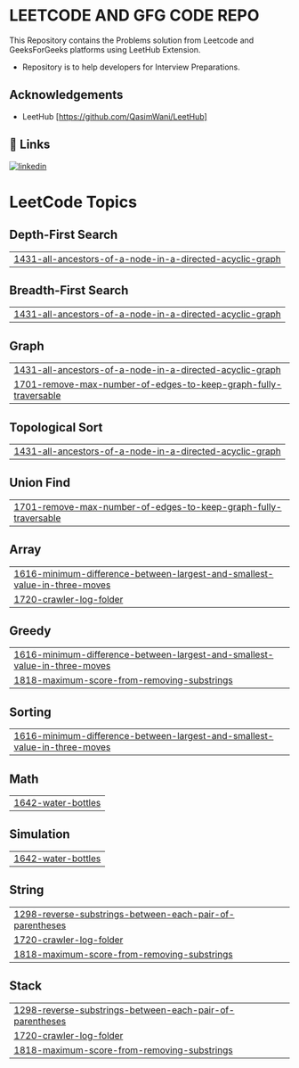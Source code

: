 
# LEETCODE AND GFG CODE REPO
This Repository contains the Problems solution from Leetcode and GeeksForGeeks platforms using LeetHub Extension.
- Repository is to help developers for Interview Preparations.



## Acknowledgements

 - LeetHub [https://github.com/QasimWani/LeetHub]


## 🔗 Links
[![linkedin](https://img.shields.io/badge/linkedin-0A66C2?style=for-the-badge&logo=linkedin&logoColor=white)](https://www.linkedin.com/in/raj-patel-2003)



<!---LeetCode Topics Start-->
# LeetCode Topics
## Depth-First Search
|  |
| ------- |
| [1431-all-ancestors-of-a-node-in-a-directed-acyclic-graph](https://github.com/RAJPATEL-DROID/LeetCode-Repo/tree/master/1431-all-ancestors-of-a-node-in-a-directed-acyclic-graph) |
## Breadth-First Search
|  |
| ------- |
| [1431-all-ancestors-of-a-node-in-a-directed-acyclic-graph](https://github.com/RAJPATEL-DROID/LeetCode-Repo/tree/master/1431-all-ancestors-of-a-node-in-a-directed-acyclic-graph) |
## Graph
|  |
| ------- |
| [1431-all-ancestors-of-a-node-in-a-directed-acyclic-graph](https://github.com/RAJPATEL-DROID/LeetCode-Repo/tree/master/1431-all-ancestors-of-a-node-in-a-directed-acyclic-graph) |
| [1701-remove-max-number-of-edges-to-keep-graph-fully-traversable](https://github.com/RAJPATEL-DROID/LeetCode-Repo/tree/master/1701-remove-max-number-of-edges-to-keep-graph-fully-traversable) |
## Topological Sort
|  |
| ------- |
| [1431-all-ancestors-of-a-node-in-a-directed-acyclic-graph](https://github.com/RAJPATEL-DROID/LeetCode-Repo/tree/master/1431-all-ancestors-of-a-node-in-a-directed-acyclic-graph) |
## Union Find
|  |
| ------- |
| [1701-remove-max-number-of-edges-to-keep-graph-fully-traversable](https://github.com/RAJPATEL-DROID/LeetCode-Repo/tree/master/1701-remove-max-number-of-edges-to-keep-graph-fully-traversable) |
## Array
|  |
| ------- |
| [1616-minimum-difference-between-largest-and-smallest-value-in-three-moves](https://github.com/RAJPATEL-DROID/LeetCode-Repo/tree/master/1616-minimum-difference-between-largest-and-smallest-value-in-three-moves) |
| [1720-crawler-log-folder](https://github.com/RAJPATEL-DROID/LeetCode-Repo/tree/master/1720-crawler-log-folder) |
## Greedy
|  |
| ------- |
| [1616-minimum-difference-between-largest-and-smallest-value-in-three-moves](https://github.com/RAJPATEL-DROID/LeetCode-Repo/tree/master/1616-minimum-difference-between-largest-and-smallest-value-in-three-moves) |
| [1818-maximum-score-from-removing-substrings](https://github.com/RAJPATEL-DROID/LeetCode-Repo/tree/master/1818-maximum-score-from-removing-substrings) |
## Sorting
|  |
| ------- |
| [1616-minimum-difference-between-largest-and-smallest-value-in-three-moves](https://github.com/RAJPATEL-DROID/LeetCode-Repo/tree/master/1616-minimum-difference-between-largest-and-smallest-value-in-three-moves) |
## Math
|  |
| ------- |
| [1642-water-bottles](https://github.com/RAJPATEL-DROID/LeetCode-Repo/tree/master/1642-water-bottles) |
## Simulation
|  |
| ------- |
| [1642-water-bottles](https://github.com/RAJPATEL-DROID/LeetCode-Repo/tree/master/1642-water-bottles) |
## String
|  |
| ------- |
| [1298-reverse-substrings-between-each-pair-of-parentheses](https://github.com/RAJPATEL-DROID/LeetCode-Repo/tree/master/1298-reverse-substrings-between-each-pair-of-parentheses) |
| [1720-crawler-log-folder](https://github.com/RAJPATEL-DROID/LeetCode-Repo/tree/master/1720-crawler-log-folder) |
| [1818-maximum-score-from-removing-substrings](https://github.com/RAJPATEL-DROID/LeetCode-Repo/tree/master/1818-maximum-score-from-removing-substrings) |
## Stack
|  |
| ------- |
| [1298-reverse-substrings-between-each-pair-of-parentheses](https://github.com/RAJPATEL-DROID/LeetCode-Repo/tree/master/1298-reverse-substrings-between-each-pair-of-parentheses) |
| [1720-crawler-log-folder](https://github.com/RAJPATEL-DROID/LeetCode-Repo/tree/master/1720-crawler-log-folder) |
| [1818-maximum-score-from-removing-substrings](https://github.com/RAJPATEL-DROID/LeetCode-Repo/tree/master/1818-maximum-score-from-removing-substrings) |
<!---LeetCode Topics End-->